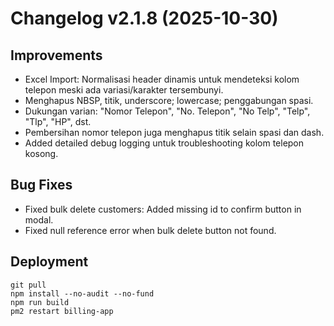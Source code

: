 # Changelog v2.1.8 (2025-10-30)

## Improvements
- Excel Import: Normalisasi header dinamis untuk mendeteksi kolom telepon meski ada variasi/karakter tersembunyi.
- Menghapus NBSP, titik, underscore; lowercase; penggabungan spasi.
- Dukungan varian: "Nomor Telepon", "No. Telepon", "No Telp", "Telp", "Tlp", "HP", dst.
- Pembersihan nomor telepon juga menghapus titik selain spasi dan dash.
- Added detailed debug logging untuk troubleshooting kolom telepon kosong.

## Bug Fixes
- Fixed bulk delete customers: Added missing id to confirm button in modal.
- Fixed null reference error when bulk delete button not found.

## Deployment
```
git pull
npm install --no-audit --no-fund
npm run build
pm2 restart billing-app
```


